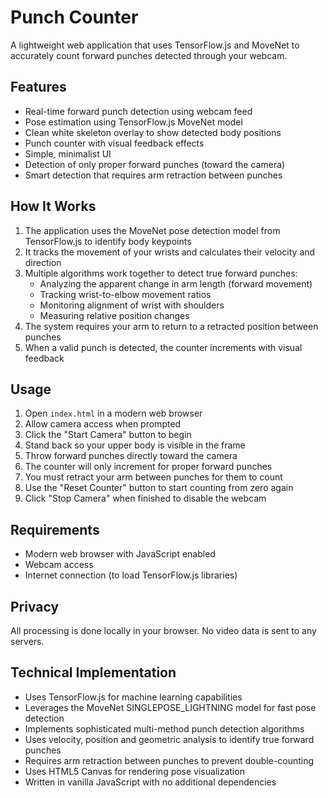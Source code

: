 # Punch Counter

A lightweight web application that uses TensorFlow.js and MoveNet to accurately count forward punches detected through your webcam.

## Features

- Real-time forward punch detection using webcam feed
- Pose estimation using TensorFlow.js MoveNet model
- Clean white skeleton overlay to show detected body positions
- Punch counter with visual feedback effects
- Simple, minimalist UI
- Detection of only proper forward punches (toward the camera)
- Smart detection that requires arm retraction between punches

## How It Works

1. The application uses the MoveNet pose detection model from TensorFlow.js to identify body keypoints
2. It tracks the movement of your wrists and calculates their velocity and direction
3. Multiple algorithms work together to detect true forward punches:
   - Analyzing the apparent change in arm length (forward movement)
   - Tracking wrist-to-elbow movement ratios
   - Monitoring alignment of wrist with shoulders
   - Measuring relative position changes
4. The system requires your arm to return to a retracted position between punches
5. When a valid punch is detected, the counter increments with visual feedback

## Usage

1. Open `index.html` in a modern web browser
2. Allow camera access when prompted
3. Click the "Start Camera" button to begin
4. Stand back so your upper body is visible in the frame
5. Throw forward punches directly toward the camera
6. The counter will only increment for proper forward punches
7. You must retract your arm between punches for them to count
8. Use the "Reset Counter" button to start counting from zero again
9. Click "Stop Camera" when finished to disable the webcam

## Requirements

- Modern web browser with JavaScript enabled
- Webcam access
- Internet connection (to load TensorFlow.js libraries)

## Privacy

All processing is done locally in your browser. No video data is sent to any servers.

## Technical Implementation

- Uses TensorFlow.js for machine learning capabilities
- Leverages the MoveNet SINGLEPOSE_LIGHTNING model for fast pose detection
- Implements sophisticated multi-method punch detection algorithms
- Uses velocity, position and geometric analysis to identify true forward punches
- Requires arm retraction between punches to prevent double-counting
- Uses HTML5 Canvas for rendering pose visualization
- Written in vanilla JavaScript with no additional dependencies 